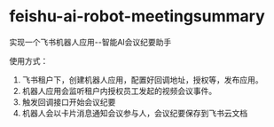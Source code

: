 # feishu-ai-robot-meetingsummary

实现一个飞书机器人应用--智能AI会议纪要助手

使用方式：
1. 飞书租户下，创建机器人应用，配置好回调地址，授权等，发布应用。
2. 机器人应用会监听租户内授权员工发起的视频会议事件。
3. 触发回调接口开始会议纪要
4. 机器人会以卡片消息通知会议参与人，会议纪要保存到飞书云文档

